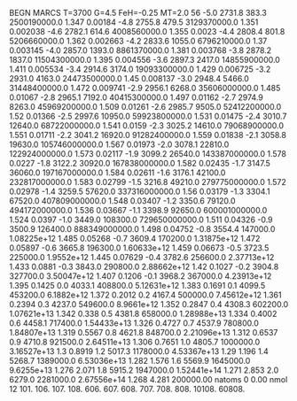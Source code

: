 BEGN
MARCS T=3700 G=4.5 FeH=-0.25 MT=2.0
                  56
-5.0 2731.8 383.3 2500190000.0 1.347 0.00184 
-4.8 2755.8 479.5 3129370000.0 1.351 0.002038 
-4.6 2782.1 614.6 4008560000.0 1.355 0.0023 
-4.4 2808.4 801.8 5206660000.0 1.362 0.002663 
-4.2 2833.6 1055.0 6796210000.0 1.37 0.003145 
-4.0 2857.0 1393.0 8861370000.0 1.381 0.003768 
-3.8 2878.2 1837.0 11504300000.0 1.395 0.004556 
-3.6 2897.3 2417.0 14855900000.0 1.411 0.005534 
-3.4 2914.6 3174.0 19093300000.0 1.429 0.006725 
-3.2 2931.0 4163.0 24473500000.0 1.45 0.008137 
-3.0 2948.4 5466.0 31448400000.0 1.472 0.009741 
-2.9 2956.1 6268.0 35606000000.0 1.485 0.01067 
-2.8 2965.1 7192.0 40415300000.0 1.497 0.01162 
-2.7 2974.9 8263.0 45969200000.0 1.509 0.01261 
-2.6 2985.7 9505.0 52412200000.0 1.52 0.01366 
-2.5 2997.6 10950.0 59923800000.0 1.531 0.01475 
-2.4 3010.7 12640.0 68722000000.0 1.541 0.0159 
-2.3 3025.2 14610.0 79068900000.0 1.551 0.01711 
-2.2 3041.2 16920.0 91282400000.0 1.559 0.01838 
-2.1 3058.8 19630.0 105746000000.0 1.567 0.01973 
-2.0 3078.1 22810.0 122924000000.0 1.573 0.02117 
-1.9 3099.2 26540.0 143387000000.0 1.578 0.0227 
-1.8 3122.2 30920.0 167838000000.0 1.582 0.02435 
-1.7 3147.5 36060.0 197167000000.0 1.584 0.02611 
-1.6 3176.1 42100.0 232817000000.0 1.583 0.02799 
-1.5 3216.8 49210.0 279775000000.0 1.572 0.02978 
-1.4 3259.5 57620.0 337316000000.0 1.56 0.03179 
-1.3 3304.1 67520.0 407809000000.0 1.548 0.03407 
-1.2 3350.6 79120.0 494172000000.0 1.536 0.03667 
-1.1 3398.9 92650.0 600001000000.0 1.524 0.0397 
-1.0 3449.0 108300.0 729650000000.0 1.511 0.04326 
-0.9 3500.9 126400.0 888349000000.0 1.498 0.04752 
-0.8 3554.4 147000.0 1.08225e+12 1.485 0.05268 
-0.7 3609.4 170200.0 1.31875e+12 1.472 0.05897 
-0.6 3665.8 196300.0 1.60633e+12 1.459 0.06673 
-0.5 3723.5 225000.0 1.9552e+12 1.445 0.07629 
-0.4 3782.6 256600.0 2.37713e+12 1.433 0.0881 
-0.3 3843.0 290800.0 2.88662e+12 1.42 0.1027 
-0.2 3904.8 327700.0 3.50047e+12 1.407 0.1206 
-0.1 3968.2 367000.0 4.23913e+12 1.395 0.1425 
0.0 4033.1 408800.0 5.12631e+12 1.383 0.1691 
0.1 4099.5 453200.0 6.1882e+12 1.372 0.2012 
0.2 4167.4 500000.0 7.45612e+12 1.361 0.2394 
0.3 4237.0 549600.0 8.9661e+12 1.352 0.2847 
0.4 4308.3 602200.0 1.07621e+13 1.342 0.338 
0.5 4381.8 658000.0 1.28988e+13 1.334 0.4002 
0.6 4458.1 717400.0 1.54433e+13 1.326 0.4727 
0.7 4537.9 780800.0 1.84807e+13 1.319 0.5567 
0.8 4621.8 848700.0 2.21096e+13 1.312 0.6537 
0.9 4710.8 921500.0 2.64511e+13 1.306 0.7651 
1.0 4805.7 1000000.0 3.16527e+13 1.3 0.8919 
1.2 5017.3 1178000.0 4.53367e+13 1.29 1.196 
1.4 5268.7 1389000.0 6.53036e+13 1.282 1.576 
1.6 5569.9 1645000.0 9.6255e+13 1.276 2.071 
1.8 5915.2 1947000.0 1.52441e+14 1.271 2.853 
2.0 6279.0 2281000.0 2.67556e+14 1.268 4.281 
200000.00
natoms              0      0.00
nmol          12
          101.         106.       107.      108.         606.        607.        608.
          707.         708.       808.    10108.       60808.
